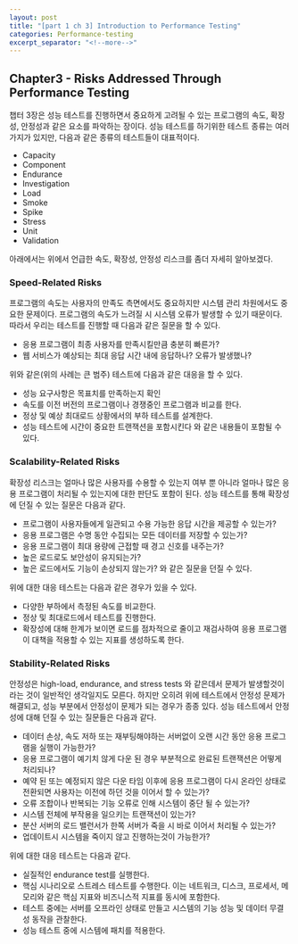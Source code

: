 ```yaml
---
layout: post
title: "[part 1 ch 3] Introduction to Performance Testing"
categories: Performance-testing
excerpt_separator: "<!--more-->"
---
```


## Chapter3 - Risks Addressed Through Performance Testing

챕터 3장은 성능 테스트를 진행하면서 중요하게 고려될 수 있는  프로그램의 속도, 확장성, 안정성과 같은 요소를 파악하는 장이다. 성능 테스트를 하기위한 테스트 종류는 여러가지가 있지만, 다음과 같은 종류의 테스트들이 대표적이다.
- Capacity
- Component
- Endurance
- Investigation
- Load
- Smoke
- Spike
- Stress
- Unit
- Validation

아래에서는 위에서 언급한 속도, 확장성, 안정성 리스크를 좀더 자세히 알아보겠다.

### Speed-Related Risks
프로그램의 속도는 사용자의 만족도 측면에서도 중요하지만 시스템 관리 차원에서도 중요한 문제이다. 프로그램의 속도가 느려질 시 시스템 오류가 발생할 수 있기 때문이다. 따라서 우리는 테스트를 진행할 때 다음과 같은 질문을 할 수 있다.

- 응용 프로그램이 최종 사용자를 만족시킬만큼 충분히 빠른가?
- 웹 서비스가 예상되는 최대 응답 시간 내에 응답하나? 오류가 발생했나?

위와 같은(위의 사례는 큰 범주) 테스트에 다음과 같은 대응을 할 수 있다.

- 성능 요구사항은 목표치를 만족하는지 확인
- 속도를 이전 버전의 프로그램이나 경쟁중인 프로그램과 비교를 한다.
- 정상 및 예상 최대로드 상황에서의 부하 테스트를 설계한다.
- 성능 테스트에 시간이 중요한 트랜잭션을 포함시킨다
와 같은 내용들이 포함될 수 있다.


### Scalability-Related Risks
확장성 리스크는 얼마나 많은 사용자를 수용할 수 있는지 여부 뿐 아니라 얼마나 많은 응용 프로그램이 처리될 수 있는지에 대한 판단도 포함이 된다. 성능 테스트를 통해 확장성에 던질 수 있는 질문은 다음과 같다.

- 프로그램이 사용자들에게 일관되고 수용 가능한 응답 시간을 제공할 수 있는가?
- 응용 프로그램은 수명 동안 수집되는 모든 데이터를 저장할 수 있는가?
- 응용 프로그램이 최대 용량에 근접할 때 경고 신호를 내주는가?
- 높은 로드로도 보안성이 유지되는가?
- 높은 로드에서도 기능이 손상되지 않는가?
와 같은 질문을 던질 수 있다.

위에 대한 대응 테스트는 다음과 같은 경우가 있을 수 있다.
- 다양한 부하에서 측정된 속도를 비교한다.
- 정상 및 최대로드에서 테스트를 진행한다.
- 확장성에 대해 한계가 보이면 로드를 점차적으로 줄이고 재검사하여 응용 프로그램이 대책을 적용할 수 있는 지표를 생성하도록 한다.

### Stability-Related Risks
안정성은 high-load, endurance, and stress tests 와 같은데서 문제가 발생할것이라는 것이 일반적인 생각일지도 모른다. 하지만 오히려 위에 테스트에서 안정성 문제가 해결되고, 성능 부분에서 안정성이 문제가 되는 경우가 종종 있다. 성능 테스트에서 안정성에 대해 던질 수 있는 질문들은 다음과 같다.

- 데이터 손상, 속도 저하 또는 재부팅해야하는 서버없이 오랜 시간 동안 응용 프로그램을 실행이 가능한가?
- 응용 프로그램이 예기치 않게 다운 된 경우 부분적으로 완료된 트랜잭션은 어떻게 처리되나?
- 예약 된 또는 예정되지 않은 다운 타임 이후에 응용 프로그램이 다시 온라인 상태로 전환되면 사용자는 이전에 하던 것을 이어서 할 수 있는가?
- 오류 조합이나 반복되는 기능 오류로 인해 시스템이 중단 될 수 있는가?
- 시스템 전체에 부작용을 일으키는 트랜잭션이 있는가?
- 분산 서버의 로드 밸런서가 한쪽 서버가 죽을 시 바로 이어서 처리될 수 있는가?
- 업데이트시 시스템을 죽이지 않고 진행하는것이 가능한가?

위에 대한 대응 테스트는 다음과 같다.
- 실질적인 endurance test를 실행한다.
- 핵심 시나리오로 스트레스 테스트를 수행한다. 이는 네트워크, 디스크, 프로세서, 메모리와 같은 핵심 지표와 비즈니스적 지표를 동시에 포함한다.
- 테스트 중에는 서버를 오프라인 상태로 만들고 시스템의 기능 성능 및 데이터 무결성 동작을 관찰한다.
- 성능 테스트 중에 시스템에 패치를 적용한다.